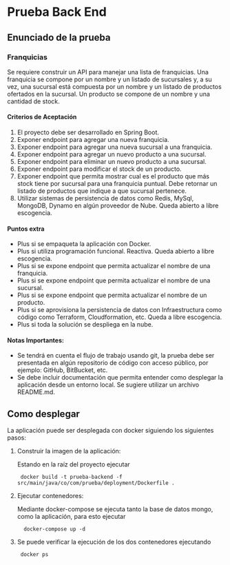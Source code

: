 # Prueba Back End

## Enunciado de la prueba

### Franquicias

Se requiere construir un API para manejar una lista de franquicias. Una franquicia se compone por un nombre y un listado de sucursales y, a su vez, una sucursal está compuesta por un nombre y un listado de productos ofertados en la sucursal. Un producto se compone de un nombre y una cantidad de stock.

#### Criterios de Aceptación

1. El proyecto debe ser desarrollado en Spring Boot.
2. Exponer endpoint para agregar una nueva franquicia.
3. Exponer endpoint para agregar una nueva sucursal a una franquicia.
4. Exponer endpoint para agregar un nuevo producto a una sucursal.
5. Exponer endpoint para eliminar un nuevo producto a una sucursal.
6. Exponer endpoint para modificar el stock de un producto.
7. Exponer endpoint que permita mostrar cual es el producto que más stock tiene por sucursal para una franquicia puntual. Debe retornar un listado de productos que indique a que sucursal pertenece.
8. Utilizar sistemas de persistencia de datos como Redis, MySql, MongoDB, Dynamo en algún proveedor de Nube. Queda abierto a libre escogencia.

#### Puntos extra

+ Plus si se empaqueta la aplicación con Docker.
+ Plus si utiliza programación funcional. Reactiva. Queda abierto a libre escogencia.
+ Plus si se expone endpoint que permita actualizar el nombre de una franquicia.
+ Plus si se expone endpoint que permita actualizar el nombre de una sucursal.
+ Plus si se expone endpoint que permita actualizar el nombre de un producto.
+ Plus si se aprovisiona la persistencia de datos con Infraestructura como código como Terraform, Cloudformation, etc. Queda a libre escogencia.
+ Plus si toda la solución se despliega en la nube.

#### Notas Importantes:

+ Se tendrá en cuenta el flujo de trabajo usando git, la prueba debe ser presentada en algún repositorio de código con acceso público, por ejemplo: GitHub, BitBucket, etc.
+ Se debe incluir documentación que permita entender como desplegar la aplicación desde un entorno local. Se sugiere utilizar un archivo README.md.

## Como desplegar

La aplicación puede ser desplegada con docker siguiendo los siguientes pasos:

1. Construir la imagen de la aplicación:
        
    Estando en la raíz del proyecto ejecutar

        docker build -t prueba-backend -f src/main/java/co/com/prueba/deployment/Dockerfile .
2. Ejecutar contenedores:

    Mediante docker-compose se ejecuta tanto la base de datos mongo, como la aplicación, para esto ejecutar

         docker-compose up -d

3. Se puede verificar la ejecución de los dos contenedores ejecutando

        docker ps